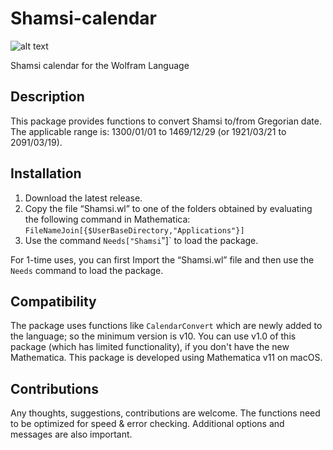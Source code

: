 # Shamsi-calendar
![alt text][MIT badge]

Shamsi calendar for the Wolfram Language

## Description
This package provides functions to convert Shamsi to/from Gregorian date. The applicable range is: 1300/01/01 to 1469/12/29 (or 1921/03/21 to 2091/03/19).

## Installation
1. Download the latest release.
2. Copy the file “Shamsi.wl” to one of the folders obtained by evaluating the following command in Mathematica:
	 `FileNameJoin[{$UserBaseDirectory,"Applications"}]`
3. Use the command `Needs["Shamsi`"]` to load the package.


For 1-time uses, you can first Import the “Shamsi.wl” file and then use the `Needs` command to load the package.

## Compatibility
The package uses functions like `CalendarConvert` which are newly added to the language; so the minimum version is v10. You can use v1.0 of this package (which has limited functionality), if you don't have the new Mathematica.
This package is developed using Mathematica v11 on macOS.

## Contributions
Any thoughts, suggestions, contributions are welcome. The functions need to be optimized for speed & error checking. Additional options and messages are also important.

[MIT badge]: https://img.shields.io/cocoapods/l/AFNetworking.svg
